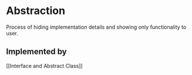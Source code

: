 # Abstraction

Process of hiding implementation details and showing only functionality to user.

## Implemented by

[[Interface and Abstract Class]]
